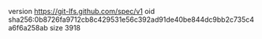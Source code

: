 version https://git-lfs.github.com/spec/v1
oid sha256:0b8726fa9712cb8c429531e56c392ad91de40be844dc9bb2c735c4a6f6a258ab
size 3918
